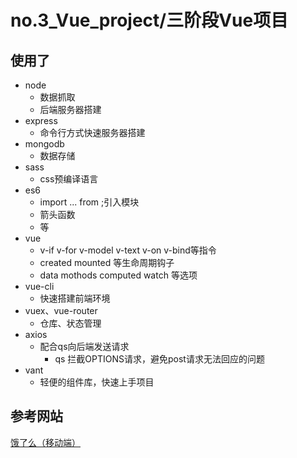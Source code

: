 # no.3_Vue_project/三阶段Vue项目

## 使用了
- node
    - 数据抓取
    - 后端服务器搭建
- express
    - 命令行方式快速服务器搭建
- mongodb
    - 数据存储
- sass
    - css预编译语言
- es6
    - import ... from   ;引入模块
    - 箭头函数
    - 等
- vue
    - v-if  v-for  v-model  v-text  v-on  v-bind等指令
    - created mounted 等生命周期钩子
    - data mothods computed watch 等选项
- vue-cli
    - 快速搭建前端环境
- vuex、vue-router
    - 仓库、状态管理
- axios
    - 配合qs向后端发送请求
        - qs 拦截OPTIONS请求，避免post请求无法回应的问题
- vant
    - 轻便的组件库，快速上手项目
## 参考网站
[饿了么（移动端）](https://h5.ele.me/msite/)
